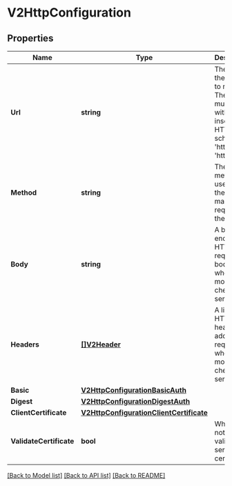 # V2HttpConfiguration

## Properties

Name | Type | Description | Notes
------------ | ------------- | ------------- | -------------
**Url** | **string** | The URL of the service to monitor  The URL must begin with a case insensitive HTTP scheme of &#39;http&#39; or &#39;https&#39;. | [optional] 
**Method** | **string** | The HTTP method used when the monitor makes a request to the service. | [optional] 
**Body** | **string** | A base64 encoded HTTP request body to use when a monitor checks the service. | [optional] 
**Headers** | [**[]V2Header**](v2Header.md) | A list of HTTP headers to add to the request when a monitor checks a service. | [optional] 
**Basic** | [**V2HttpConfigurationBasicAuth**](v2HttpConfigurationBasicAuth.md) |  | [optional] 
**Digest** | [**V2HttpConfigurationDigestAuth**](v2HttpConfigurationDigestAuth.md) |  | [optional] 
**ClientCertificate** | [**V2HttpConfigurationClientCertificate**](v2HttpConfigurationClientCertificate.md) |  | [optional] 
**ValidateCertificate** | **bool** | Whether or not to validate a service&#39;s certificate. | [optional] 

[[Back to Model list]](../README.md#documentation-for-models) [[Back to API list]](../README.md#documentation-for-api-endpoints) [[Back to README]](../README.md)


